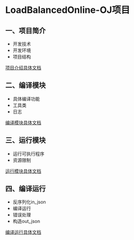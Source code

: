 # LoadBalancedOnline-OJ项目

## 一、项目简介

 + 开发技术
 + 开发环境
 + 项目结构

[项目介绍具体文档](https://atong.run/posts/2085396799/)

## 二、编译模块

+ 具体编译功能
+ 工具类
+ 日志

[编译模块具体文档](https://atong.run/posts/1188400450/)

## 三、运行模块

+ 运行可执行程序
+ 资源限制

[运行模块具体文档](https://atong.run/posts/3304561254/)

## 四、编译运行

+ 反序列化in_json
+ 编译运行
+ 错误处理
+ 构造out_json

[编译运行具体文档](https://atong.run/posts/2587007324/)